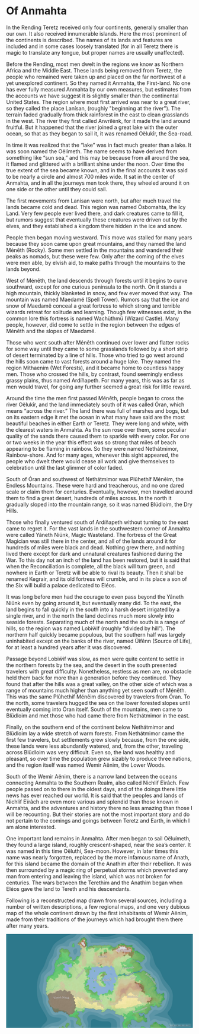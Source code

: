 # Of Anmahta

In the Rending Teretz received only four continents, generally smaller than our own. It also received innumerable islands. Here the most prominent of the continents is described. The names of its lands and features are included and in some cases loosely translated (for in all Teretz there is magic to translate any tongue, but proper names are usually unaffected).

Before the Rending, most men dwelt in the regions we know as Northern Africa and the Middle East. These lands being removed from Teretz, the people who remained were taken up and placed on the far northwest of a yet unexplored continent. So they named it Anmahta, the First-land. No one has ever fully measured Anmahta by our own measures, but estimates from the accounts we have suggest it is slightly smaller than the continental United States. The region where most first arrived was near to a great river, so they called the place Lanísan, (roughly "beginning at the river"). The terrain faded gradually from thick rainforest in the east to clean grasslands in the west. The river they first called Anvrilénk, for it made the land around fruitful. But it happened that the river joined a great lake with the outer ocean, so that as they began to sail it, it was renamed Oëlukîr, the Sea-road.

In time it was realized that the “lake” was in fact much greater than a lake. It was soon named the Oëlímeth. The name seems to have derived from something like “sun sea,” and this may be because from all around the sea, it flamed and glittered with a brilliant shine under the noon. Over time the true extent of the sea became known, and in the final accounts it was said to be nearly a circle and almost 700 miles wide. It sat in the center of Anmahta, and in all the journeys men took there, they wheeled around it on one side or the other until they could sail.

The first movements from Lanísan were north, but after much travel the lands became cold and dead. This region was named Ôsbomahta, the Icy Land. Very few people ever lived there, and dark creatures came to fill it, but rumors suggest that eventually these creatures were driven out by the elves, and they established a kingdom there hidden in the ice and snow.

People then began moving westward. This move was stalled for many years because they soon came upon great mountains, and they named the land Ménêth (Rocky). Some men settled in the mountains and wandered their peaks as nomads, but these were few. Only after the coming of the elves were men able, by elvish aid, to make paths through the mountains to the lands beyond.

West of Ménêth, the land descends through forests until it begins to curve southward, except for one curious peninsula to the north. On it stands a high mountain, thickly blanketed in snow, and few ever moved that way. The mountain was named Maedamë (Spell Tower). Rumors say that the ice and snow of Maedamë conceal a great fortress to which strong and terrible wizards retreat for solitude and learning. Though few witnesses exist, in the common lore this fortress is named Wachüthmü (Wizard Castle). Many people, however, did come to settle in the region between the edges of Ménêth and the slopes of Maedamë.

Those who went south after Ménêth continued over lower and flatter rocks for some way until they came to some grasslands followed by a short strip of desert terminated by a line of hills. Those who tried to go west around the hills soon came to vast forests around a huge lake. They named the region Míthaenim (Wet Forests), and it became home to countless happy men. Those who crossed the hills, by contrast, found seemingly endless grassy plains, thus named Ardíñapeth. For many years, this was as far as men would travel, for going any further seemed a great risk for little reward.

Around the time the men first passed Ménêth, people began to cross the river Oëlukîr, and the land immediately south of it was called Óran, which means “across the river.” The land there was full of marshes and bogs, but on its eastern edge it met the ocean in what many have said are the most beautiful beaches in either Earth or Teretz. They were long and white, with the clearest waters in Anmahta. As the sun rose over them, some peculiar quality of the sands there caused them to sparkle with every color. For one or two weeks in the year this effect was so strong that miles of beach appearing to be flaming in rainbow. So they were named Nethátmimor, Rainbow-shore. And for many ages, whenever this sight appeared, the people who dwelt there would cease all work and give themselves to celebration until the last glimmer of color faded.

South of Óran and southwest of Nethátmimor was Plûhethíf Ménêim, the Endless Mountains. These were hard and treacherous, and no one dared scale or claim them for centuries. Eventually, however, men travelled around them to find a great desert, hundreds of miles across. In the north it gradually sloped into the mountain range, so it was named Blüdloim, the Dry Hills.

Those who finally ventured south of Ardíñapeth without turning to the east came to regret it. For the vast lands in the southwestern corner of Anmahta were called Yâneth Niünk, Magic Wasteland. The fortress of the Great Magician was still there in the center, and all of the lands around it for hundreds of miles were black and dead. Nothing grew there, and nothing lived there except for dark and unnatural creatures fashioned during the War. To this day not an inch of the land has been restored, but it is said that when the Reconciliation is complete, all the black will turn green, and nowhere in Earth or Teretz will be able to rival its beauty. Then it shall be renamed Kegrair, and its old fortress will crumble, and in its place a son of the Six will build a palace dedicated to Eléos.

It was long before men had the courage to even pass beyond the Yâneth Niünk even by going around it, but eventually many did. To the east, the land begins to fall quickly in the south into a harsh desert irrigated by a single river, and in the north the land declines much more slowly into seaside forests. Separating much of the north and the south is a range of hills, so the region was named Lobiẅif (roughly “divided by hill”). The northern half quickly became populous, but the southern half was largely uninhabited except on the banks of the river, named Üifênn (Source of Life), for at least a hundred years after it was discovered.

Passage beyond Lobiẅif was slow, as men were quite content to settle in the northern forests by the sea, and the desert in the south presented travelers with great difficulty. Nonetheless, restless as men are, no obstacle held them back for more than a generation before they continued. They found that after the hills was a great valley, on the other side of which was a range of mountains much higher than anything yet seen south of Ménêth. This was the same Plûhethíf Ménêim discovered by travelers from Óran. To the north, some travelers hugged the sea on the lower forested slopes until eventually coming into Óran itself. South of the mountains, men came to Blüdloim and met those who had came there from Nethátmimor in the east.

Finally, on the southern end of the continent below Nethátmimor and Blüdloim lay a wide stretch of warm forests. From Nethátmimor came the first few travelers, but settlements grew slowly because, from the one side, these lands were less abundantly watered, and, from the other, traveling across Blüdloim was very difficult. Even so, the land was healthy and pleasant, so over time the population grew sizably to produce three nations, and the region itself was named Wemir Aënim, the Lower Woods.

South of the Wemir Aënim, there is a narrow land between the oceans connecting Anmahta to the Southern Realm, also called Nichlif Eïrâch. Few people passed on to there in the oldest days, and of the doings there little news has ever reached our world. It is said that the peoples and lands of Nichlif Eïrâch are even more various and splendid than those known in Anmahta, and the adventures and history there no less amazing than those I will be recounting. But their stories are not the most important story and do not pertain to the comings and goings between Teretz and Earth, in which I am alone interested.

One important land remains in Anmahta. After men began to sail Oëluímeth, they found a large island, roughly crescent-shaped, near the sea’s center. It was named in this time Oëluthí, Sea-moon. However, in later times this name was nearly forgotten, replaced by the more infamous name of Anath, for this island became the domain of the Anathim after their rebellion. It was then surrounded by a magic ring of perpetual storms which prevented any man from entering and leaving the island, which was not broken for centuries. The wars between the Terethim and the Anathim began when Eléos gave the land to Tereth and his descendants.

Following is a reconstructed map drawn from several sources, including a number of written descriptions, a few regional maps, and one very dubious map of the whole continent drawn by the first inhabitants of Wemir Aënim, made from their traditions of the journeys which had brought them there after many years.

![The continent Anmahta](../media/anmhata.jpeg)
